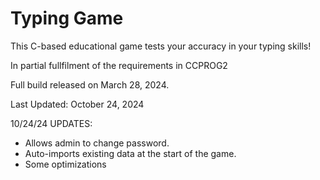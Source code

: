 # Typing Game

This C-based educational game tests your accuracy in your typing skills!

In partial fullfilment of the requirements in CCPROG2


Full build released on March 28, 2024.

Last Updated: October 24, 2024

10/24/24 UPDATES:

- Allows admin to change password.
- Auto-imports existing data at the start of the game.
- Some optimizations

